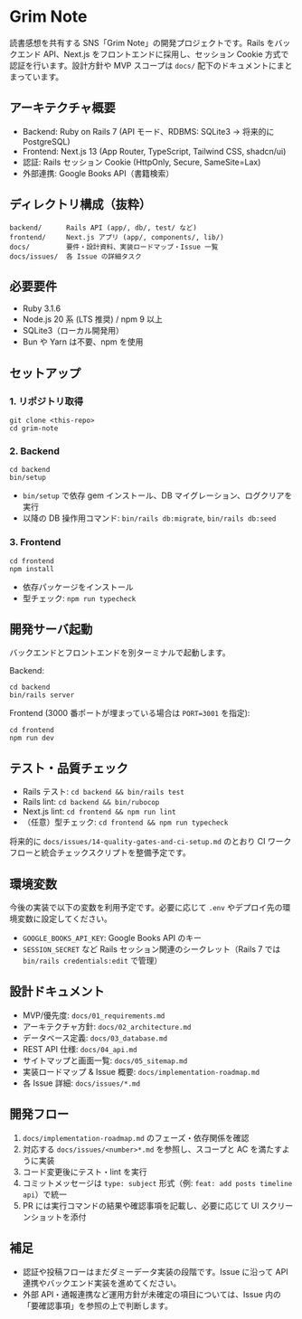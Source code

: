 # Grim Note

読書感想を共有する SNS「Grim Note」の開発プロジェクトです。Rails をバックエンド API、Next.js をフロントエンドに採用し、セッション Cookie 方式で認証を行います。設計方針や MVP スコープは `docs/` 配下のドキュメントにまとまっています。

## アーキテクチャ概要
- Backend: Ruby on Rails 7 (API モード、RDBMS: SQLite3 → 将来的に PostgreSQL)
- Frontend: Next.js 13 (App Router, TypeScript, Tailwind CSS, shadcn/ui)
- 認証: Rails セッション Cookie (HttpOnly, Secure, SameSite=Lax)
- 外部連携: Google Books API（書籍検索）

## ディレクトリ構成（抜粋）
```
backend/      Rails API (app/, db/, test/ など)
frontend/     Next.js アプリ (app/, components/, lib/)
docs/         要件・設計資料、実装ロードマップ・Issue 一覧
docs/issues/  各 Issue の詳細タスク
```

## 必要要件
- Ruby 3.1.6
- Node.js 20 系 (LTS 推奨) / npm 9 以上
- SQLite3（ローカル開発用）
- Bun や Yarn は不要、npm を使用

## セットアップ
### 1. リポジトリ取得
```
git clone <this-repo>
cd grim-note
```

### 2. Backend
```
cd backend
bin/setup
```
- `bin/setup` で依存 gem インストール、DB マイグレーション、ログクリアを実行
- 以降の DB 操作用コマンド: `bin/rails db:migrate`, `bin/rails db:seed`

### 3. Frontend
```
cd frontend
npm install
```
- 依存パッケージをインストール
- 型チェック: `npm run typecheck`

## 開発サーバ起動
バックエンドとフロントエンドを別ターミナルで起動します。

Backend:
```
cd backend
bin/rails server
```

Frontend (3000 番ポートが埋まっている場合は `PORT=3001` を指定):
```
cd frontend
npm run dev
```

## テスト・品質チェック
- Rails テスト: `cd backend && bin/rails test`
- Rails lint: `cd backend && bin/rubocop`
- Next.js lint: `cd frontend && npm run lint`
- （任意）型チェック: `cd frontend && npm run typecheck`

将来的に `docs/issues/14-quality-gates-and-ci-setup.md` のとおり CI ワークフローと統合チェックスクリプトを整備予定です。

## 環境変数
今後の実装で以下の変数を利用予定です。必要に応じて `.env` やデプロイ先の環境変数に設定してください。
- `GOOGLE_BOOKS_API_KEY`: Google Books API のキー
- `SESSION_SECRET` など Rails セッション関連のシークレット（Rails 7 では `bin/rails credentials:edit` で管理）

## 設計ドキュメント
- MVP/優先度: `docs/01_requirements.md`
- アーキテクチャ方針: `docs/02_architecture.md`
- データベース定義: `docs/03_database.md`
- REST API 仕様: `docs/04_api.md`
- サイトマップと画面一覧: `docs/05_sitemap.md`
- 実装ロードマップ & Issue 概要: `docs/implementation-roadmap.md`
- 各 Issue 詳細: `docs/issues/*.md`

## 開発フロー
1. `docs/implementation-roadmap.md` のフェーズ・依存関係を確認
2. 対応する `docs/issues/<number>*.md` を参照し、スコープと AC を満たすように実装
3. コード変更後にテスト・lint を実行
4. コミットメッセージは `type: subject` 形式（例: `feat: add posts timeline api`）で統一
5. PR には実行コマンドの結果や確認事項を記載し、必要に応じて UI スクリーンショットを添付

## 補足
- 認証や投稿フローはまだダミーデータ実装の段階です。Issue に沿って API 連携やバックエンド実装を進めてください。
- 外部 API・通報連携など運用方針が未確定の項目については、Issue 内の「要確認事項」を参照の上で判断します。
